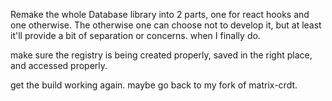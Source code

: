 Remake the whole Database library into 2 parts, one for react hooks and one otherwise. The otherwise one can choose not to develop it, but at least it'll provide a bit of separation or concerns. when I finally do.

make sure the registry is being created properly, saved in the right place, and accessed properly.

get the build working again. maybe go back to my fork of matrix-crdt.
